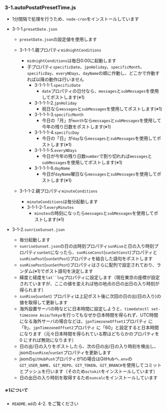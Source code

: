 ### 3-1.autoPostatPresetTime.js
- 1分間隔で処理を行うため、`node-cron`をインストールしています
- 3-1-1.`presetDate.json`
  - `presetDate.json`の設定値を使用します
  - 3-1-1-1.親プロパティ`midnightConditions`
    - `midnightConditions`は毎日0:00に起動します
    - 子プロパティ`specificDate`、`jpnHoliday`、`specificMonth`、`specificDay`、`everyNDays`、`dayName`の順に作動し、どこかで作動すれば以降の動作は行いません
      - 3-1-1-1-1.`specificDate`
        - `date`プロパティの日付なら、`messages`と`subMessages`を使用してポストします(※1)
      - 3-1-1-1-2.`jpnHoliday`
        - 祝日なら`messages`と`subMessages`を使用してポストします(※1)
      - 3-1-1-1-3.`specificMonth`
        - 今日の「月」が`month`なら`messages`と`subMessages`を使用して今年の残り日数をポストします(※1)
      - 3-1-1-1-4.`specificDay`
        - 今日の「日」が`day`なら`messages`と`subMessages`を使用してポストします(※1)
      - 3-1-1-1-5.`everyNDays`
        - 今日が今年の残り日数`number`で割り切れれば`messages`と`subMessages`を使用してポストします(※1)
      - 3-1-1-1-6.`dayName`
        - 今日が`dayName`曜日なら`messages`と`subMessages`を使用してポストします(※1)
  
  - 3-1-1-2.親プロパティ`minuteConditions`
    - `minuteConditions`は毎分起動します
    - 3-1-1-2-1.`everyMinutes`
      - `minutes`の時刻になったら`messages`と`subMessages`を使用してポストします(※1)
   

- 3-1-2.`sunriseSunset.json`
  - 毎分起動します
  - `sunriseSunset.json`の日の出時刻プロパティ`sunRise`と日の入り時刻プロパティ`sunSet`になったら、`sunRiseConst`(`sunSetConst`)プロパティと`sunRisePost`(`sunSetPost`)プロパティを結合した語句をポストします
  - `sunRisePost`(`sunSetPost`)プロパティはさらに配列で設定されており、ランダム(※1)でポスト語句を決定します
  - 緯度と経度を`lat``lng`プロパティに設定します（現在東京の座標が設定されていますが、ここの値を変えれば他の地点の日の出日の入り時刻が得られます）
  - `sunRise`(`sunSet`) プロパティは上記ポスト後に次回の日の出(日の入り)の値を取得して更新します
  - 海外設置サーバの時などに日本時間に設定しようと、`timedatectl set-timezone Asia/Tokyo`を行ってもなぜか日本時間を得られず、UTC時間になる海外サーバの場合などは、`jpnTimezoneOffset1`プロパティ に「9」、`jpnTimezoneOffset2`プロパティ に「60」と設定すると日本時間になります（元々日本時間を得られている際はどちらかのプロパティを 0 にすれば無効になります）
  - 日の出/日の入りをポストしたら、次の日の出/日の入り時刻を検出し、jsonの`sunRise`/`sunSet`プロパティを更新します
  - jsonの`gitHubPush`プロパティが1の場合はGitHubへ`.env`の`GIT_USER_NAME`、`GIT_REPO`、`GIT_TOKEN`、`GIT_BRANCH`を使用してコミットとプッシュを行います（そのため`octokit`をインストールしています）
  - 日の出日の入り時刻を取得するため`suncalc`をインストールしています

##### ※1について
- `README.md`の 4-2. をご覧ください
